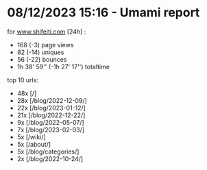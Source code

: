 # 08/12/2023 15:16 - Umami report
for www.shifeiti.com [24h] :

 - 168 (-3) page views
 - 82 (-14) uniques
 - 56 (-22) bounces
 - 1h 38' 59'' (-1h 27' 17'') totaltime


top 10 urls:
 - 48x [/]
 - 28x [/blog/2022-12-09/]
 - 22x [/blog/2023-01-12/]
 - 21x [/blog/2022-12-22/]
 - 9x [/blog/2022-05-07/]
 - 7x [/blog/2023-02-03/]
 - 5x [/wiki/]
 - 5x [/about/]
 - 5x [/blog/categories/]
 - 2x [/blog/2022-10-24/]


